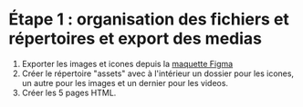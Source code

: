# Étape 1 : organisation des fichiers et répertoires et export des medias

 1. Exporter les images et icones depuis la [maquette Figma](https://www.figma.com/file/g6HImnv831StIvZPx6FTz9/Conservatoire-%28mobile-only%29?node-id=185:395)
 2. Créer le répertoire "assets" avec à l'intérieur un dossier pour les icones, un autre pour les images et un dernier pour les videos.
 3. Créer les 5 pages HTML.